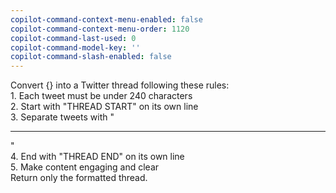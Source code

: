 ```yaml
---
copilot-command-context-menu-enabled: false
copilot-command-context-menu-order: 1120
copilot-command-last-used: 0
copilot-command-model-key: ''
copilot-command-slash-enabled: false
---
```

   
Convert {} into a Twitter thread following these rules:   
    1. Each tweet must be under 240 characters   
    2. Start with "THREAD START" on its own line   
    3. Separate tweets with "   
   
   
---   
   
"   
    4. End with "THREAD END" on its own line   
    5. Make content engaging and clear   
    Return only the formatted thread.